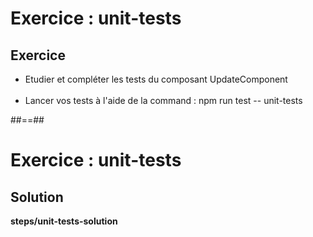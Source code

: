<!-- .slide: class="exercice" -->
# Exercice : unit-tests
## Exercice<br>

- Etudier et compléter les tests du composant UpdateComponent<br><br>
- Lancer vos tests à l'aide de la command : npm run test -- unit-tests

##==##

<!-- .slide: class="exercice full-center" -->
# Exercice : unit-tests
## Solution
__steps/unit-tests-solution__

